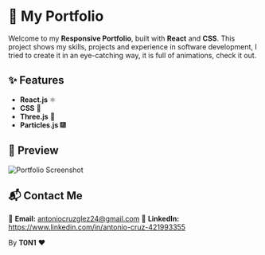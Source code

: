 # 🚀 My Portfolio

Welcome to my **Responsive Portfolio**, built with **React** and **CSS**. This project shows my skills, projects and experience in software development, 
I tried to create it in an eye-catching way, it is full of animations, check it out.

## ✨ Features
- **React.js** ⚛️  
- **CSS** 🎨  
- **Three.js** 🌌  
- **Particles.js** 🎆  

## 📸 Preview
![Portfolio Screenshot](https://res.cloudinary.com/dmfs1od9n/image/upload/f_auto,q_auto/v1741632352/Portfolio_kyesre.png)

## 📬 Contact Me
📧 **Email:** antoniocruzglez24@gmail.com
💼 **LinkedIn:** https://www.linkedin.com/in/antonio-cruz-421993355 

By **T0N1** ❤️ 
